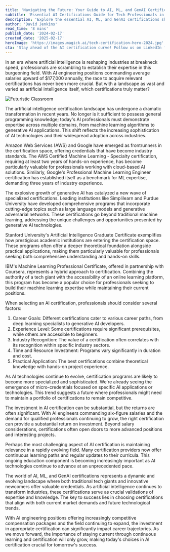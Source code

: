 ```yaml
---
title: 'Navigating the Future: Your Guide to AI, ML, and GenAI Certifications in 2024'
subtitle: 'Essential AI Certifications Guide for Tech Professionals in 2024'
description: 'Explore the essential AI, ML, and GenAI certifications shaping tech careers in 2024. From AWS and Google certifications to emerging specialized programs, learn which credentials matter most in today''s competitive landscape.'
author: 'David Jenkins'
read_time: '8 mins'
publish_date: '2024-02-17'
created_date: '2025-02-17'
heroImage: 'https://images.magick.ai/tech-certification-hero-2024.jpg'
cta: 'Stay ahead of the AI certification curve! Follow us on LinkedIn for regular updates on emerging certifications, industry insights, and expert recommendations to accelerate your tech career.'
---
```


In an era where artificial intelligence is reshaping industries at breakneck speed, professionals are scrambling to establish their expertise in this burgeoning field. With AI engineering positions commanding average salaries upward of $177,000 annually, the race to acquire relevant certifications has never been more crucial. But with a landscape as vast and varied as artificial intelligence itself, which certifications truly matter?

![Futuristic Classroom](https://i.magick.ai/PIXE/1739777328472_magick_img.webp)

The artificial intelligence certification landscape has undergone a dramatic transformation in recent years. No longer is it sufficient to possess general programming knowledge; today's AI professionals must demonstrate expertise across multiple domains, from machine learning algorithms to generative AI applications. This shift reflects the increasing sophistication of AI technologies and their widespread adoption across industries.

Amazon Web Services (AWS) and Google have emerged as frontrunners in the certification space, offering credentials that have become industry standards. The AWS Certified Machine Learning - Specialty certification, requiring at least two years of hands-on experience, has become particularly valuable for professionals working with cloud-based AI solutions. Similarly, Google's Professional Machine Learning Engineer certification has established itself as a benchmark for ML expertise, demanding three years of industry experience.

The explosive growth of generative AI has catalyzed a new wave of specialized certifications. Leading institutions like Simplilearn and Purdue University have developed comprehensive programs that incorporate cutting-edge topics such as large language models and generative adversarial networks. These certifications go beyond traditional machine learning, addressing the unique challenges and opportunities presented by generative AI technologies.

Stanford University's Artificial Intelligence Graduate Certificate exemplifies how prestigious academic institutions are entering the certification space. These programs often offer a deeper theoretical foundation alongside practical applications, making them particularly valuable for professionals seeking both comprehensive understanding and hands-on skills.

IBM's Machine Learning Professional Certificate, offered in partnership with Coursera, represents a hybrid approach to certification. Combining the authority of a tech giant with the accessibility of an online learning platform, this program has become a popular choice for professionals seeking to build their machine learning expertise while maintaining their current positions.

When selecting an AI certification, professionals should consider several factors:

1. Career Goals: Different certifications cater to various career paths, from deep learning specialists to generative AI developers.
2. Experience Level: Some certifications require significant prerequisites, while others are accessible to beginners.
3. Industry Recognition: The value of a certification often correlates with its recognition within specific industry sectors.
4. Time and Resource Investment: Programs vary significantly in duration and cost.
5. Practical Application: The best certifications combine theoretical knowledge with hands-on project experience.

As AI technologies continue to evolve, certification programs are likely to become more specialized and sophisticated. We're already seeing the emergence of micro-credentials focused on specific AI applications or technologies. This trend suggests a future where professionals might need to maintain a portfolio of certifications to remain competitive.

The investment in AI certification can be substantial, but the returns are often significant. With AI engineers commanding six-figure salaries and the demand for qualified professionals continuing to grow, the right certification can provide a substantial return on investment. Beyond salary considerations, certifications often open doors to more advanced positions and interesting projects.

Perhaps the most challenging aspect of AI certification is maintaining relevance in a rapidly evolving field. Many certification providers now offer continuous learning paths and regular updates to their curricula. This ongoing education component is becoming increasingly important as AI technologies continue to advance at an unprecedented pace.

The world of AI, ML, and GenAI certifications represents a dynamic and evolving landscape where both traditional tech giants and innovative newcomers offer valuable credentials. As artificial intelligence continues to transform industries, these certifications serve as crucial validations of expertise and knowledge. The key to success lies in choosing certifications that align with both current market demands and future technological trends.

With AI engineering positions offering increasingly competitive compensation packages and the field continuing to expand, the investment in appropriate certification can significantly impact career trajectories. As we move forward, the importance of staying current through continuous learning and certification will only grow, making today's choices in AI certification crucial for tomorrow's success.